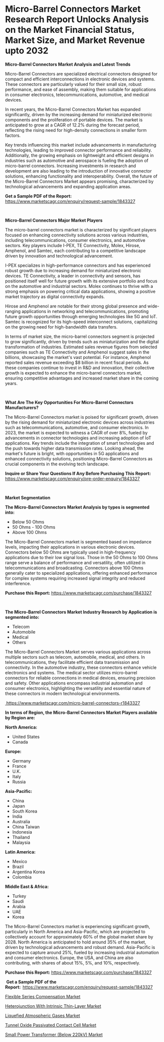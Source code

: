 <p><h1>Micro-Barrel Connectors Market Research Report Unlocks Analysis on the Market Financial Status, Market Size, and Market Revenue upto 2032</h1></p><p><strong>Micro-Barrel Connectors Market Analysis and Latest Trends</strong></p>
<p><p>Micro-Barrel Connectors are specialized electrical connectors designed for compact and efficient interconnections in electronic devices and systems. These connectors are particularly valued for their small size, robust performance, and ease of assembly, making them suitable for applications in consumer electronics, telecommunications, automotive, and medical devices. </p><p>In recent years, the Micro-Barrel Connectors Market has expanded significantly, driven by the increasing demand for miniaturized electronic components and the proliferation of portable devices. The market is anticipated to grow at a CAGR of 12.2% during the forecast period, reflecting the rising need for high-density connections in smaller form factors. </p><p>Key trends influencing this market include advancements in manufacturing technologies, leading to improved connector performance and reliability. Additionally, the growing emphasis on lightweight and efficient designs in industries such as automotive and aerospace is fueling the adoption of micro-barrel connectors. Increasing investments in research and development are also leading to the introduction of innovative connector solutions, enhancing functionality and interoperability. Overall, the future of the Micro-Barrel Connectors Market appears promising, characterized by technological advancements and expanding application areas.</p></p>
<p><strong>Get a Sample PDF of the Report:&nbsp;</strong> <a href="https://www.marketscagr.com/enquiry/request-sample/1843327?utm_campaign=2010&utm_medium=2&utm_source=Github&utm_content=ia&utm_term=07042025&utm_id=micro-barrel-connectors">https://www.marketscagr.com/enquiry/request-sample/1843327</a></p>
<p>&nbsp;</p>
<p><strong>Micro-Barrel Connectors Major Market Players</strong></p>
<p><p>The micro-barrel connectors market is characterized by significant players focused on enhancing connectivity solutions across various industries, including telecommunications, consumer electronics, and automotive sectors. Key players include I-PEX, TE Connectivity, Molex, Hirose, Amphenol, and Samtec, each contributing to a competitive landscape driven by innovation and technological advancement.</p><p>I-PEX specializes in high-performance connectors and has experienced robust growth due to increasing demand for miniaturized electronic devices. TE Connectivity, a leader in connectivity and sensors, has positioned itself well for future growth with its extensive portfolio and focus on the automotive and industrial sectors. Molex continues to thrive with a strong emphasis on powering critical data applications, showing a positive market trajectory as digital connectivity expands.</p><p>Hirose and Amphenol are notable for their strong global presence and wide-ranging applications in networking and telecommunications, promoting future growth opportunities through emerging technologies like 5G and IoT. Samtec is recognized for its high-speed interconnect solutions, capitalizing on the growing need for high-bandwidth data transfers.</p><p>In terms of market size, the micro-barrel connectors segment is projected to grow significantly, driven by trends such as miniaturization and the digital transformation of industries. Estimated sales revenue figures from selected companies such as TE Connectivity and Amphenol suggest sales in the billions, showcasing the market's vast potential. For instance, Amphenol reported sales revenue exceeding $8 billion in recent fiscal periods. As these companies continue to invest in R&D and innovation, their collective growth is expected to enhance the micro-barrel connectors market, ensuring competitive advantages and increased market share in the coming years.</p></p>
<p>&nbsp;</p>
<p><strong>What Are The Key Opportunities For Micro-Barrel Connectors Manufacturers?</strong></p>
<p><p>The Micro-Barrel Connectors market is poised for significant growth, driven by the rising demand for miniaturized electronic devices across industries such as telecommunications, automotive, and consumer electronics. In 2023, the market is expected to witness a CAGR of over 8%, fueled by advancements in connector technologies and increasing adoption of IoT applications. Key trends include the integration of smart technologies and the push towards higher data transmission rates. Looking ahead, the market's future is bright, with opportunities in 5G applications and enhanced connectivity solutions, positioning Micro-Barrel Connectors as crucial components in the evolving tech landscape.</p></p>
<p><strong>Inquire or Share Your Questions If Any Before Purchasing This Report:</strong> <a href="https://www.marketscagr.com/enquiry/pre-order-enquiry/1843327?utm_campaign=2010&utm_medium=2&utm_source=Github&utm_content=ia&utm_term=07042025&utm_id=micro-barrel-connectors">https://www.marketscagr.com/enquiry/pre-order-enquiry/1843327</a></p>
<p>&nbsp;</p>
<p><strong>Market Segmentation</strong></p>
<p><strong>The Micro-Barrel Connectors Market Analysis by types is segmented into:</strong></p>
<p><ul><li>Below 50 Ohms</li><li>50 Ohms - 100 Ohms</li><li>Above 100 Ohms</li></ul></p>
<p><p>The Micro-Barrel Connectors market is segmented based on impedance levels, impacting their applications in various electronic devices. Connectors below 50 Ohms are typically used in high-frequency applications due to their low signal loss. Those in the 50 Ohms to 100 Ohms range serve a balance of performance and versatility, often utilized in telecommunications and broadcasting. Connectors above 100 Ohms generally cater to specialized applications, offering enhanced performance for complex systems requiring increased signal integrity and reduced interference.</p></p>
<p><strong>Purchase this Report:&nbsp;</strong><a href="https://www.marketscagr.com/purchase/1843327?utm_campaign=2010&utm_medium=2&utm_source=Github&utm_content=ia&utm_term=07042025&utm_id=micro-barrel-connectors">https://www.marketscagr.com/purchase/1843327</a></p>
<p>&nbsp;</p>
<p><strong>The Micro-Barrel Connectors Market Industry Research by Application is segmented into:</strong></p>
<p><ul><li>Telecom</li><li>Automobile</li><li>Medical</li><li>Others</li></ul></p>
<p><p>The Micro-Barrel Connectors Market serves various applications across multiple sectors such as telecom, automobile, medical, and others. In telecommunications, they facilitate efficient data transmission and connectivity. In the automotive industry, these connectors enhance vehicle electronics and systems. The medical sector utilizes micro-barrel connectors for reliable connections in medical devices, ensuring precision and safety. Other applications encompass industrial automation and consumer electronics, highlighting the versatility and essential nature of these connectors in modern technological environments.</p></p>
<p><a href="https://www.marketscagr.com/micro-barrel-connectors-r1843327?utm_campaign=2010&utm_medium=2&utm_source=Github&utm_content=ia&utm_term=07042025&utm_id=micro-barrel-connectors">&nbsp;https://www.marketscagr.com/micro-barrel-connectors-r1843327</a></p>
<p><strong>In terms of Region, the Micro-Barrel Connectors Market Players available by Region are:</strong></p>
<p>
    <p> <strong> North America: </strong>
        <ul>
            <li>United States</li>
            <li>Canada</li>
        </ul>
        </p> 
    <p> <strong> Europe: </strong>
        <ul>
            <li>Germany</li>
            <li>France</li>
            <li>U.K.</li>
            <li>Italy</li>
            <li>Russia</li>
        </ul>
        </p> 
    <p> <strong> Asia-Pacific: </strong>
        <ul>
            <li>China</li>
            <li>Japan</li>
            <li>South Korea</li>
            <li>India</li>
            <li>Australia</li>
            <li>China Taiwan</li>
            <li>Indonesia</li>
            <li>Thailand</li>
            <li>Malaysia</li>
        </ul>
        </p> 
    <p> <strong> Latin America: </strong>
        <ul>
            <li>Mexico</li>
            <li>Brazil</li>
            <li>Argentina Korea</li>
            <li>Colombia</li>
        </ul>
        </p> 
    <p> <strong> Middle East & Africa: </strong>
        <ul>
            <li>Turkey</li>
            <li>Saudi</li>
            <li>Arabia</li>
            <li>UAE</li>
            <li>Korea</li>
        </ul>
    </p>
    </p>
<p><p>The Micro-Barrel Connectors market is experiencing significant growth, particularly in North America and Asia-Pacific, which are projected to collectively account for approximately 60% of the global market share by 2028. North America is anticipated to hold around 35% of the market, driven by technological advancements and robust demand. Asia-Pacific is expected to capture around 25%, fueled by increasing industrial automation and consumer electronics. Europe, the USA, and China are also contributing, with shares of about 15%, 5%, and 10%, respectively.</p></p>
<p><strong>Purchase this Report: </strong><a href="https://www.marketscagr.com/purchase/1843327?utm_campaign=2010&utm_medium=2&utm_source=Github&utm_content=ia&utm_term=07042025&utm_id=micro-barrel-connectors">https://www.marketscagr.com/purchase/1843327</a></p>
<p>&nbsp;<strong>Get a Sample PDF of the Report:&nbsp;&nbsp;</strong><a href="https://www.marketscagr.com/enquiry/request-sample/1843327?utm_campaign=2010&utm_medium=2&utm_source=Github&utm_content=ia&utm_term=07042025&utm_id=micro-barrel-connectors">https://www.marketscagr.com/enquiry/request-sample/1843327</a></p>
<p><strong></strong></p>
<p><p><a href="https://github.com/oduorsarath9/Market-Research-Report-List-1/blob/main/flexible-series-compensation-market.md?utm_campaign=2010&utm_medium=2&utm_source=Github&utm_content=ia&utm_term=07042025&utm_id=micro-barrel-connectors">Flexible Series Compensation Market</a></p><p><a href="https://github.com/beberjuban9a/Market-Research-Report-List-1/blob/main/heterojunction-with-intrinsic-thin-layer-market.md?utm_campaign=2010&utm_medium=2&utm_source=Github&utm_content=ia&utm_term=07042025&utm_id=micro-barrel-connectors">Heterojunction With Intrinsic Thin-Layer Market</a></p><p><a href="https://github.com/BryceTownsendr/Market-Research-Report-List-7/blob/main/liquefied-atmospheric-gases-market.md?utm_campaign=2010&utm_medium=2&utm_source=Github&utm_content=ia&utm_term=07042025&utm_id=micro-barrel-connectors">Liquefied Atmospheric Gases Market</a></p><p><a href="https://github.com/camacrokesw2/Market-Research-Report-List-1/blob/main/tunnel-oxide-passivated-contact-cell-market.md?utm_campaign=2010&utm_medium=2&utm_source=Github&utm_content=ia&utm_term=07042025&utm_id=micro-barrel-connectors">Tunnel Oxide Passivated Contact Cell Market</a></p><p><a href="https://github.com/diosohusch6x/Market-Research-Report-List-1/blob/main/small-power-transformer-below-220kv-market.md?utm_campaign=2010&utm_medium=2&utm_source=Github&utm_content=ia&utm_term=07042025&utm_id=micro-barrel-connectors">Small Power Transformer (Below 220kV) Market</a></p></p>